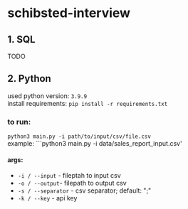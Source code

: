 # schibsted-interview

## 1. SQL
TODO


## 2. Python

used python version: ```3.9.9``` <br>
install requirements: ```pip install -r requirements.txt``` <br>

### to run: <br>
```python3 main.py -i path/to/input/csv/file.csv```
<br>
example: ```python3 main.py -i data/sales_report_input.csv'
<br>
#### args:
- `-i / --input` - fileptah to input csv
- `-o / --output`- filepath to output csv
- `-s / --separator` - csv separator; default: ";"
- `-k / --key` - api key
